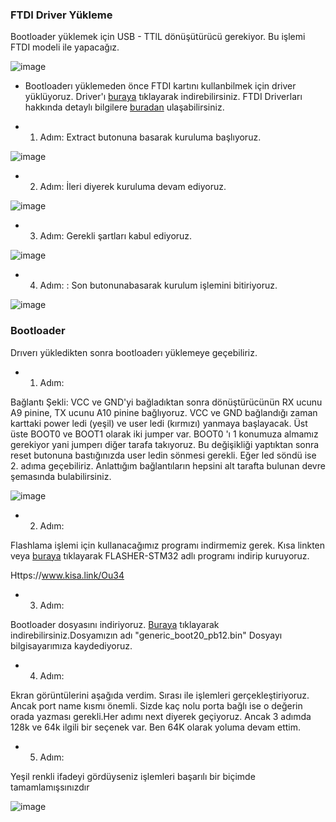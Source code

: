 ### FTDI Driver Yükleme

Bootloader yüklemek için USB - TTlL dönüşütürücü gerekiyor. Bu işlemi FTDI modeli ile yapacağız.

![image](https://user-images.githubusercontent.com/111511331/208373836-80e1c3c9-4905-4039-ac76-59b43ae9cd94.png)

* Bootloaderı yüklemeden önce FTDI kartını kullanbilmek için driver yüklüyoruz. Driver'ı [buraya](https://drive.google.com/file/d/1rH9gMJV47ezAf3CQIiyOi-a_-wlCDtBp/view) tıklayarak indirebilirsiniz.
FTDI Driverları hakkında detaylı bilgilere [buradan](https://ftdichip.com/drivers/) ulaşabilirsiniz.


* 1. Adım: Extract butonuna basarak kuruluma başlıyoruz.

![image](https://user-images.githubusercontent.com/111511331/208374168-c22a2fa9-bc43-4b2c-b761-f6f736a8420f.png)

* 2. Adım: İleri diyerek kuruluma devam ediyoruz.

![image](https://user-images.githubusercontent.com/111511331/208374351-66b496fd-3171-48b4-ac82-a36e83155fe5.png)

* 3. Adım:  Gerekli şartları kabul ediyoruz.

![image](https://user-images.githubusercontent.com/111511331/208374520-a186b1b9-90fc-4851-a3af-6fa065eff117.png)

* 4. Adım: : Son butonunabasarak kurulum işlemini bitiriyoruz.

![image](https://user-images.githubusercontent.com/111511331/208374608-ed341bb8-ff06-4062-b657-323aea654904.png)

### Bootloader

Drıverı yükledikten sonra bootloaderı yüklemeye geçebiliriz.

* 1. Adım: 

Bağlantı Şekli: VCC ve GND'yi bağladıktan sonra dönüştürücünün RX ucunu A9 pinine, TX ucunu A10 pinine bağlıyoruz.
VCC ve GND bağlandığı zaman karttaki power ledi (yeşil) ve user ledi (kırmızı) yanmaya başlayacak.
Üst üste BOOT0 ve BOOT1 olarak iki jumper var. BOOT0 'ı 1 konumuza almamız gerekiyor yani jumperı diğer tarafa takıyoruz.
Bu değişikliği yaptıktan sonra reset butonuna bastığınızda user ledin sönmesi gerekli. Eğer led söndü ise 2. adıma geçebiliriz.
Anlattığım bağlantıların hepsini alt tarafta bulunan devre şemasında bulabilirsiniz.

![image](https://user-images.githubusercontent.com/111511331/208375355-967ae375-7b55-4d29-a9f7-a28c9063024a.png)

* 2. Adım:

 Flashlama işlemi için kullanacağımız programı indirmemiz gerek. Kısa linkten veya [buraya](https://drive.google.com/file/d/1ZsYjYk7DqLrYJffja0JJjsQ6FVKB-rBV/view) tıklayarak FLASHER-STM32 adlı programı indirip kuruyoruz.
 
 Https://www.kisa.link/Ou34
 
* 3. Adım: 
 
 Bootloader dosyasını indiriyoruz. [Buraya](https://github.com/Robotistan/STMProjeGelistirmeSeti-STM32F103C8T6-/blob/main/Driver%20Y%C3%BCkleme/generic_boot20_pc13.bin) tıklayarak indirebilirsiniz.Dosyamızın adı "generic_boot20_pb12.bin" Dosyayı bilgisayarımıza kaydediyoruz.
 
*  4. Adım:

Ekran görüntülerini aşağıda verdim. Sırası ile işlemleri gerçekleştiriyoruz. Ancak port name kısmı önemli. Sizde kaç nolu porta bağlı ise o değerin orada yazması gerekli.Her adımı next diyerek geçiyoruz. Ancak 3 adımda 128k ve 64k ilgili bir seçenek var. Ben 64K olarak yoluma devam ettim.

* 5. Adım:

Yeşil renkli ifadeyi gördüyseniz işlemleri başarılı bir biçimde tamamlamışsınızdır 

![image](https://user-images.githubusercontent.com/111511331/208393652-7f350c6b-5126-40cc-bf96-c92be95c06e3.png)

